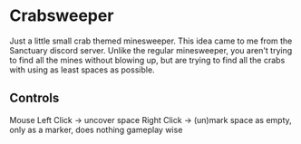 # Crabsweeper

Just a little small crab themed minesweeper. This idea came to me from the Sanctuary discord server.
Unlike the regular minesweeper, you aren't trying to find all the mines without blowing up, but are
trying to find all the crabs with using as least spaces as possible.

## Controls

Mouse
Left Click -> uncover space
Right Click -> (un)mark space as empty, only as a marker, does nothing gameplay wise
